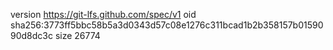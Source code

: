 version https://git-lfs.github.com/spec/v1
oid sha256:3773ff5bbc58b5a3d0343d57c08e1276c311bcad1b2b358157b0159090d8dc3c
size 26774
